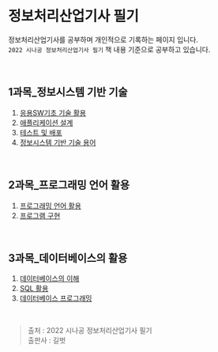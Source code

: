 # 정보처리산업기사 필기

정보처리산업기사를 공부하며 개인적으로 기록하는 페이지 입니다.   
`2022 시나공 정보처리산업기사 필기` 책 내용 기준으로 공부하고 있습니다.

<br>

## 1과목_정보시스템 기반 기술

1. [응용SW기초 기술 활용](.../../1과목_정보시스템%20기반%20기술/01_응용%20SW%20기초%20기술%20활용.md)
2. [애플리케이션 설계](.../../1과목_정보시스템%20기반%20기술/02_애플리케이션%20설계.md)
3. [테스트 및 배포](.../../1과목_정보시스템%20기반%20기술/03_테스트%20및%20배포.md)
4. [정보시스템 기반 기술 용어](.../../1과목_정보시스템%20기반%20기술/04_정보시스템%20기반%20기술%20용어.md)

<br>

## 2과목_프로그래밍 언어 활용

1. [프로그래밍 언어 활용](.../../2과목_프로그래밍%20언어%20활용/01_프로그래밍%20언어%20활용.md)
2. [프로그램 구현](.../../2과목_프로그래밍%20언어%20활용/02_프로그램%20구현.md)

<br>


## 3과목_데이터베이스의 활용

1. [데이터베이스의 이해](.../../3과목_데이터베이스의%20활용/01_데이터베이스의%20이해.md)
2. [SQL 활용](.../../3과목_데이터베이스의%20활용/02_SQL활용.md)
3. [데이터베이스 프로그래밍](.../../3과목_데이터베이스의%20활용/03_데이터베이스%20프로그래밍.md)

<br>


> 출처 : 2022 시나공 정보처리산업기사 필기   
> 출판사 : 길벗